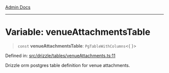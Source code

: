 [Admin Docs](/)

***

# Variable: venueAttachmentsTable

> `const` **venueAttachmentsTable**: `PgTableWithColumns`\<\{ \}\>

Defined in: [src/drizzle/tables/venueAttachments.ts:11](https://github.com/Sourya07/talawa-api/blob/aac5f782223414da32542752c1be099f0b872196/src/drizzle/tables/venueAttachments.ts#L11)

Drizzle orm postgres table definition for venue attachments.
